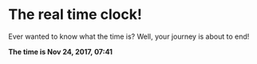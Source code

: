 # The real time clock!

Ever wanted to know what the time is? Well, your journey is about to end!

**The time is Nov 24, 2017, 07:41**